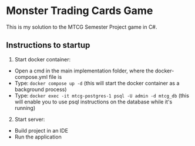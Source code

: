 # Monster Trading Cards Game
This is my solution to the MTCG Semester Project game in C#. 
## Instructions to startup
1. Start docker container:
  - Open a cmd in the main implementation folder, where the docker-compose.yml file is
  - Type: `docker compose up -d` (this will start the docker container as a background process)
  - Type: `docker exec -it mtcg-postgres-1 psql -U admin -d mtcg_db` (this will enable you to use psql instructions on the database while it's running)
2. Start server:
  - Build project in an IDE
  - Run the application
